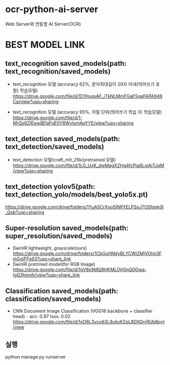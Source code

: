 # ocr-python-ai-server

Web Server와 연동할 AI Server(OCR)

# BEST MODEL LINK

## text_recognition saved_models(path: text_recognition/saved_models)

- text_recognition 모델 (accuracy 62%, 문자최대길이 20자 이내(띄어쓰기 포함) 학습모델)
  https://drive.google.com/file/d/1D1HugvAF_iTkNLMmFGaFSgeFAPA949Ca/view?usp=sharing

- text_recognition 모델 (accuracy 95%, 어절 단위(띄어쓰기 학습 X) 학습모델)
  https://drive.google.com/file/d/1-MrQx6ZIEegdB1aFoEfiY8WvIxmAoYYE/view?usp=sharing

## text_detection saved_models(path: text_detection/saved_models)

- text_detection 모델(craft_mlt_25k/pretrained 모델)
  https://drive.google.com/file/d/1LG_UxK_dwMagXZHg4fcPia6LoiAjTJqM/view?usp=sharing

## text_detection yolov5(path: text_detection_yolo/models/best_yolo5x.pt)
  https://drive.google.com/drive/folders/1YuA5CrXsoS9WYELPSsJTOSfpxk0l_Qsb?usp=sharing

## Super-resolution saved_models(path: super_resolution/saved_models)
  - SwinIR lightweight, grayscale(ours)
    https://drive.google.com/drive/folders/1CbGuHNdyBLYCWlZMjVOhn3FmGgjFFo63?usp=share_link
  - SwinIR pretrined model(for RGB Image)
    https://drive.google.com/file/d/1gV8s9MQ8HKMLOjIj0nQ0Gwa-lgQ3hmoh/view?usp=share_link

## Classification saved_models(path: classification/saved_models)
- CNN Document Image Classification (VGG16 backbone + classifier head) - acc: 0.97 loss: 0.02
  https://drive.google.com/file/d/1oD6L3yco63L8uksK2pL8DXGrrRUb8pyt/view

## 실행

python manage.py runserver

<!-- python manage.py runserver --settings=ai.settings.settings -->
